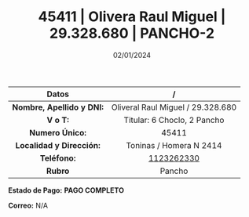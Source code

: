 ﻿---
title: 45411 | Olivera Raul Miguel | 29.328.680 | PANCHO-2
date: 02/01/2024
draft: false
tags: ['titular', 'toninas', 'pancho']
---

|          **Datos**          |  /  |
|:---------------------------:|:---:|
| **Nombre, Apellido y DNI:** | Oliveral Raul Miguel / 29.328.680 |
|          **V o T:**         | Titular: 6 Choclo, 2 Pancho |
|      **Numero Único:**      | 45411 |
|  **Localidad y Dirección:** | Toninas / Homera N 2414 |
|        **Teléfono:**        | [1123262330](https://wa.me/1123262330) |
|          **Rubro**          | Pancho |

**Estado de Pago:** **PAGO COMPLETO**

**Correo:** N/A
